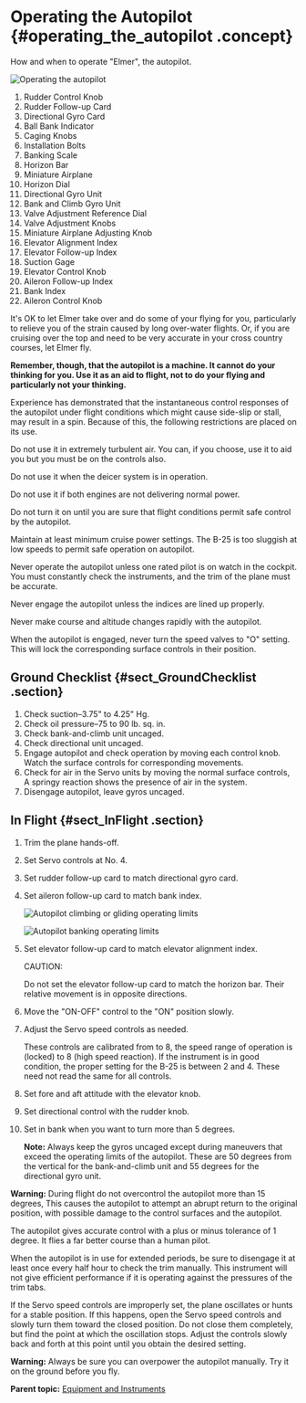 # Operating the Autopilot {#operating_the_autopilot .concept}

How and when to operate "Elmer", the autopilot.

![](../images/autopilot_diag.png "Operating the autopilot")

1.  Rudder Control Knob
2.  Rudder Follow-up Card
3.  Directional Gyro Card
4.  Ball Bank Indicator
5.  Caging Knobs
6.  Installation Bolts
7.  Banking Scale
8.  Horizon Bar
9.  Miniature Airplane
10. Horizon Dial
11. Directional Gyro Unit
12. Bank and Climb Gyro Unit
13. Valve Adjustment Reference Dial
14. Valve Adjustment Knobs
15. Miniature Airplane Adjusting Knob
16. Elevator Alignment Index
17. Elevator Follow-up Index
18. Suction Gage
19. Elevator Control Knob
20. Aileron Follow-up Index
21. Bank Index
22. Aileron Control Knob

It's OK to let Elmer take over and do some of your flying for you, particularly to relieve you of the strain caused by long over-water flights. Or, if you are cruising over the top and need to be very accurate in your cross country courses, let Elmer fly.

**Remember, though, that the autopilot is a machine. It cannot do your thinking for you. Use it as an aid to flight, not to do your flying and particularly not your thinking.**

Experience has demonstrated that the instantaneous control responses of the autopilot under flight conditions which might cause side-slip or stall, may result in a spin. Because of this, the following restrictions are placed on its use.

Do not use it in extremely turbulent air. You can, if you choose, use it to aid you but you must be on the controls also.

Do not use it when the deicer system is in operation.

Do not use it if both engines are not delivering normal power.

Do not turn it on until you are sure that flight conditions permit safe control by the autopilot.

Maintain at least minimum cruise power settings. The B-25 is too sluggish at low speeds to permit safe operation on autopilot.

Never operate the autopilot unless one rated pilot is on watch in the cockpit. You must constantly check the instruments, and the trim of the plane must be accurate.

Never engage the autopilot unless the indices are lined up properly.

Never make course and altitude changes rapidly with the autopilot.

When the autopilot is engaged, never turn the speed valves to "O" setting. This will lock the corresponding surface controls in their position.

## Ground Checklist {#sect_GroundChecklist .section}

1.  Check suction–3.75" to 4.25" Hg.
2.  Check oil pressure–75 to 90 lb. sq. in.
3.  Check bank-and-climb unit uncaged.
4.  Check directional unit uncaged.
5.  Engage autopilot and check operation by moving each control knob. Watch the surface controls for corresponding movements.
6.  Check for air in the Servo units by moving the normal surface controls, A springy reaction shows the presence of air in the system.
7.  Disengage autopilot, leave gyros uncaged.

## In Flight {#sect_InFlight .section}

1.  Trim the plane hands-off.
2.  Set Servo controls at No. 4.
3.  Set rudder follow-up card to match directional gyro card.
4.  Set aileron follow-up card to match bank index.

    ![Autopilot climbing or gliding operating limits](../images/autopilot_climb_limits.png)

    ![Autopilot banking operating limits](../images/autopilot_bank_limits.png)

5.  Set elevator follow-up card to match elevator alignment index.

    CAUTION:

    Do not set the elevator follow-up card to match the horizon bar. Their relative movement is in opposite directions.

6.  Move the "ON-OFF" control to the "ON" position slowly.
7.  Adjust the Servo speed controls as needed.

    These controls are calibrated from to 8, the speed range of operation is \(locked\) to 8 \(high speed reaction\). If the instrument is in good condition, the proper setting for the B-25 is between 2 and 4. These need not read the same for all controls.

8.  Set fore and aft attitude with the elevator knob.
9.  Set directional control with the rudder knob.
10. Set in bank when you want to turn more than 5 degrees.

    **Note:** Always keep the gyros uncaged except during maneuvers that exceed the operating limits of the autopilot. These are 50 degrees from the vertical for the bank-and-climb unit and 55 degrees for the directional gyro unit.


**Warning:** During flight do not overcontrol the autopilot more than 15 degrees, This causes the autopilot to attempt an abrupt return to the original position, with possible damage to the control surfaces and the autopilot.

The autopilot gives accurate control with a plus or minus tolerance of 1 degree. It flies a far better course than a human pilot.

When the autopilot is in use for extended periods, be sure to disengage it at least once every half hour to check the trim manually. This instrument will not give efficient performance if it is operating against the pressures of the trim tabs.

If the Servo speed controls are improperly set, the plane oscillates or hunts for a stable position. If this happens, open the Servo speed controls and slowly turn them toward the closed position. Do not close them completely, but find the point at which the oscillation stops. Adjust the controls slowly back and forth at this point until you obtain the desired setting.

**Warning:** Always be sure you can overpower the autopilot manually. Try it on the ground before you fly.

**Parent topic:** [Equipment and Instruments](../topics/equipment_and_instruments.md)

